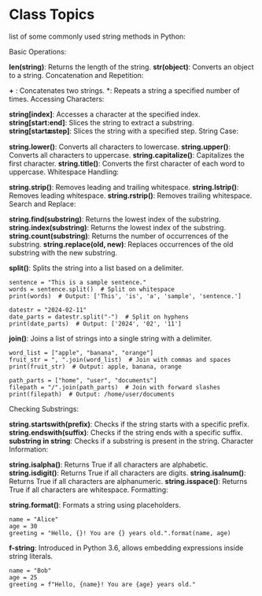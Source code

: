 # Class Topics
list of some commonly used string methods in Python:

Basic Operations:

**len(string)**: Returns the length of the string.
**str(object)**: Converts an object to a string.
Concatenation and Repetition:

**+** : Concatenates two strings.
*: Repeats a string a specified number of times.
Accessing Characters:

**string[index]**: Accesses a character at the specified index.
**string[start:end]**: Slices the string to extract a substring.
**string[start:end:step]**: Slices the string with a specified step.
String Case:

**string.lower()**: Converts all characters to lowercase.
**string.upper()**: Converts all characters to uppercase.
**string.capitalize()**: Capitalizes the first character.
**string.title()**: Converts the first character of each word to uppercase.
Whitespace Handling:

**string.strip()**: Removes leading and trailing whitespace.
**string.lstrip()**: Removes leading whitespace.
**string.rstrip()**: Removes trailing whitespace.
Search and Replace:

**string.find(substring)**: Returns the lowest index of the substring.
**string.index(substring)**: Returns the lowest index of the substring.
**string.count(substring)**: Returns the number of occurrences of the substring.
**string.replace(old, new)**: Replaces occurrences of the old substring with the new substring.

**split()**: Splits the string into a list based on a delimiter.
```
sentence = "This is a sample sentence."
words = sentence.split()  # Split on whitespace
print(words)  # Output: ['This', 'is', 'a', 'sample', 'sentence.']

datestr = "2024-02-11"
date_parts = datestr.split("-")  # Split on hyphens
print(date_parts)  # Output: ['2024', '02', '11']
```
**join()**: Joins a list of strings into a single string with a delimiter.

```
word_list = ["apple", "banana", "orange"]
fruit_str = ", ".join(word_list)  # Join with commas and spaces
print(fruit_str)  # Output: apple, banana, orange

path_parts = ["home", "user", "documents"]
filepath = "/".join(path_parts)  # Join with forward slashes
print(filepath)  # Output: /home/user/documents
```

Checking Substrings:

**string.startswith(prefix)**: Checks if the string starts with a specific prefix.
**string.endswith(suffix)**: Checks if the string ends with a specific suffix.
**substring in string**: Checks if a substring is present in the string.
Character Information:

**string.isalpha()**: Returns True if all characters are alphabetic.
**string.isdigit()**: Returns True if all characters are digits.
**string.isalnum()**: Returns True if all characters are alphanumeric.
**string.isspace()**: Returns True if all characters are whitespace.
Formatting:

**string.format()**: Formats a string using placeholders.
```
name = "Alice"
age = 30
greeting = "Hello, {}! You are {} years old.".format(name, age)
```

**f-string**: Introduced in Python 3.6, allows embedding expressions inside string literals.
```
name = "Bob"
age = 25
greeting = f"Hello, {name}! You are {age} years old."
```




